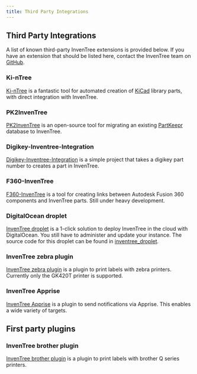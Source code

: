 ```yaml
---
title: Third Party Integrations
---
```


## Third Party Integrations

A list of known third-party InvenTree extensions is provided below. If you have an extension that should be listed here, contact the InvenTree team on [GitHub](https://github.com/inventree/).

### Ki-nTree

[Ki-nTree](https://github.com/sparkmicro/Ki-nTree/) is a fantastic tool for automated creation of [KiCad](https://www.kicad.org/) library parts, with direct integration with InvenTree.

### PK2InvenTree

[PK2InvenTree](https://github.com/rgilham/PK2InvenTree) is an open-source tool for migrating an existing [PartKeepr](https://github.com/partkeepr/PartKeepr) database to InvenTree.

### Digikey-Inventree-Integration
[Digikey-Inventree-Integration](https://github.com/EUdds/Digikey-Inventree-Integration) is a simple project that takes a digikey part number to creates a part in InvenTree.

### F360-InvenTree

[F360-InvenTree](https://github.com/matmair/F360-InvenTree/) is a tool for creating links between Autodesk Fusion 360 components and InvenTree parts.
Still under heavy development.

### DigitalOcean droplet

[InvenTree droplet](https://marketplace.digitalocean.com/apps/inventree?refcode=d6172576d014) is a 1-click solution to deploy InvenTree in the cloud with DigitalOcean. You still have to administer and update your instance.
The source code for this droplet can be found in [inventree_droplet](https://github.com/invenhost/inventree_droplet).

### InvenTree zebra plugin

[InvenTree zebra plugin](https://github.com/SergeoLacruz/inventree-zebra-plugin) is a plugin to print labels with zebra printers.
Currently only the GK420T printer is supported.

### InvenTree Apprise

[InvenTree Apprise](https://github.com/matmair/inventree-apprise) is a plugin to send notifications via Apprise. This enables a wide variety of targets.

## First party plugins

### InvenTree brother plugin

[InvenTree brother plugin](https://github.com/inventree/inventree-brother-plugin) is a plugin to print labels with brother Q series printers.
